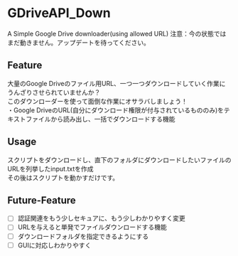 # GDriveAPI_Down
A Simple Google Drive downloader(using allowed URL) 
注意：今の状態ではまだ動きません。アップデートを待ってください。 
## Feature
大量のGoogle Driveのファイル用URL、一つ一つダウンロードしていく作業にうんざりさせられていませんか？  
このダウンローダーを使って面倒な作業にオサラバしましょう！  
・Google DriveのURL(自分にダウンロード権限が付与されているもののみ)をテキストファイルから読み出し、一括でダウンロードする機能   


## Usage
スクリプトをダウンロードし、直下のフォルダにダウンロードしたいファイルのURLを列挙したinput.txtを作成  
その後はスクリプトを動かすだけです。  
## Future-Feature
- [ ] 認証関連をもう少しセキュアに、もう少しわかりやすく変更
- [ ] URLを与えると単発でファイルダウンロードする機能
- [ ] ダウンロードフォルダを指定できるようにする
- [ ] GUIに対応しわかりやすく
